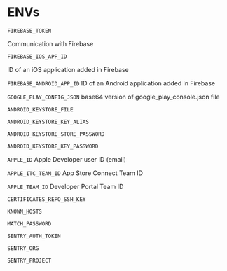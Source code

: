 # ENVs

`FIREBASE_TOKEN`

Communication with Firebase

`FIREBASE_IOS_APP_ID`

ID of an iOS application added in Firebase

`FIREBASE_ANDROID_APP_ID` ID of an Android application added in Firebase

`GOOGLE_PLAY_CONFIG_JSON` base64 version of google_play_console.json file

`ANDROID_KEYSTORE_FILE`

`ANDROID_KEYSTORE_KEY_ALIAS`

`ANDROID_KEYSTORE_STORE_PASSWORD`

`ANDROID_KEYSTORE_KEY_PASSWORD`

`APPLE_ID` Apple Developer user ID (email)

`APPLE_ITC_TEAM_ID` App Store Connect Team ID

`APPLE_TEAM_ID` Developer Portal Team ID

`CERTIFICATES_REPO_SSH_KEY`

`KNOWN_HOSTS`

`MATCH_PASSWORD`

`SENTRY_AUTH_TOKEN`

`SENTRY_ORG`

`SENTRY_PROJECT`